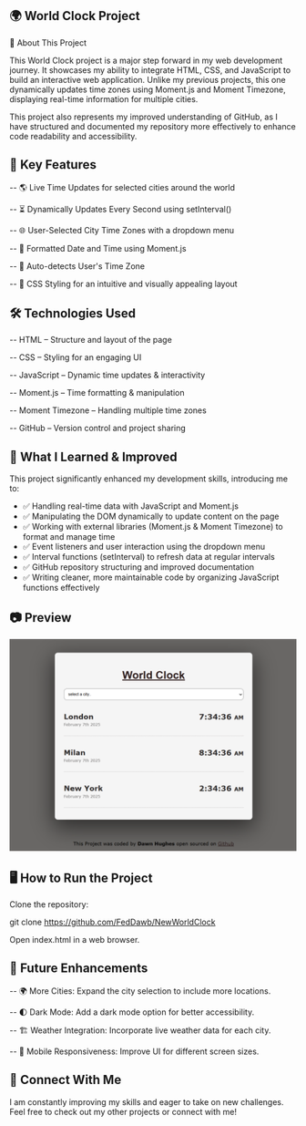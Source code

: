 ## 🌍 World Clock Project

📌 About This Project

This World Clock project is a major step forward in my web development journey. It showcases my ability to integrate HTML, CSS, and JavaScript to build an interactive web application. 
Unlike my previous projects, this one dynamically updates time zones using Moment.js and Moment Timezone, displaying real-time information for multiple cities.

This project also represents my improved understanding of GitHub, as I have structured and documented my repository more effectively to enhance code readability and accessibility.

## 🚀 Key Features

-- 🌎 Live Time Updates for selected cities around the world

-- ⏳ Dynamically Updates Every Second using setInterval()

-- 🌐 User-Selected City Time Zones with a dropdown menu

-- 📅 Formatted Date and Time using Moment.js

-- 🔄 Auto-detects User's Time Zone

-- 🎨 CSS Styling for an intuitive and visually appealing layout

## 🛠 Technologies Used

-- HTML – Structure and layout of the page

-- CSS – Styling for an engaging UI

-- JavaScript – Dynamic time updates & interactivity

-- Moment.js – Time formatting & manipulation

-- Moment Timezone – Handling multiple time zones

-- GitHub – Version control and project sharing

## 📖 What I Learned & Improved

This project significantly enhanced my development skills, introducing me to:
- ✅ Handling real-time data with JavaScript and Moment.js
- ✅ Manipulating the DOM dynamically to update content on the page
- ✅ Working with external libraries (Moment.js & Moment Timezone) to format and manage time
- ✅ Event listeners and user interaction using the dropdown menu
- ✅ Interval functions (setInterval) to refresh data at regular intervals
- ✅ GitHub repository structuring and improved documentation
- ✅ Writing cleaner, more maintainable code by organizing JavaScript functions effectively

## 📷 Preview

![Worldclock](worldclock1.png)


## 🖥️ How to Run the Project

Clone the repository:

git clone https://github.com/FedDawb/NewWorldClock

Open index.html in a web browser.

## 🔮 Future Enhancements

-- 🌍 More Cities: Expand the city selection to include more locations.

-- 🌓 Dark Mode: Add a dark mode option for better accessibility.

-- 🏗 Weather Integration: Incorporate live weather data for each city.

-- 📱 Mobile Responsiveness: Improve UI for different screen sizes.

## 🤝 Connect With Me

I am constantly improving my skills and eager to take on new challenges. 
Feel free to check out my other projects or connect with me!


